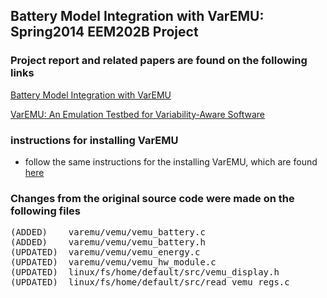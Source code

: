 ## Battery Model Integration with VarEMU: Spring2014 EEM202B Project 

### Project report and related papers are found on the following links

[Battery Model Integration with VarEMU](https://dl.dropboxusercontent.com/u/36164308/EEM202BProjectReport.pdf)

[VarEMU: An Emulation Testbed for Variability-Aware Software](http://nanocad.ee.ucla.edu/pub/Main/Publications/C70_paper.pdf)

### instructions for installing VarEMU 

* follow the same instructions for the installing VarEMU, which are found [here](https://github.com/nesl/varemu)

### Changes from the original source code were made on the following files

<pre>
(ADDED)    varemu/vemu/vemu_battery.c
(ADDED)    varemu/vemu/vemu_battery.h
(UPDATED)  varemu/vemu/vemu_energy.c 
(UPDATED)  varemu/vemu/vemu_hw_module.c
(UPDATED)  linux/fs/home/default/src/vemu_display.h
(UPDATED)  linux/fs/home/default/src/read_vemu_regs.c
</pre>



